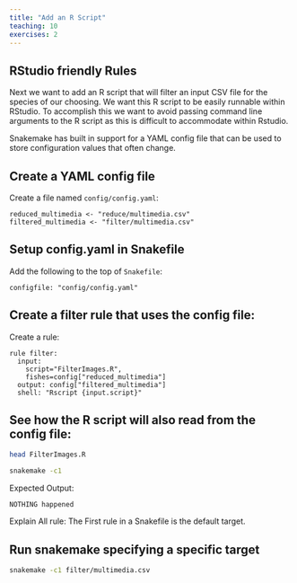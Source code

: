 ```yaml
---
title: "Add an R Script"
teaching: 10
exercises: 2
---
```



## RStudio friendly Rules
Next we want to add an R script that will filter an input CSV file for the species of our choosing.
We want this R script to be easily runnable within RStudio. To accomplish this we want to avoid 
passing command line arguments to the R script as this is difficult to accommodate within Rstudio.

Snakemake has built in support for a YAML config file that can be used to store configuration values
that often change.

## Create a YAML config file
Create a file named `config/config.yaml`:
```
reduced_multimedia <- "reduce/multimedia.csv"
filtered_multimedia <- "filter/multimedia.csv"
```

## Setup config.yaml in Snakefile
Add the following to the top of `Snakefile`:
```
configfile: "config/config.yaml"
```

## Create a filter rule that uses the config file:
Create a rule:
```
rule filter:
  input: 
    script="FilterImages.R",
    fishes=config["reduced_multimedia"]
  output: config["filtered_multimedia"]
  shell: "Rscript {input.script}"
```

## See how the R script will also read from the config file:
```bash
head FilterImages.R
```

```bash
snakemake -c1
```

Expected Output:
```
NOTHING happened
```

Explain All rule:
The First rule in a Snakefile is the default target.

## Run snakemake specifying a specific target
```bash
snakemake -c1 filter/multimedia.csv
```


